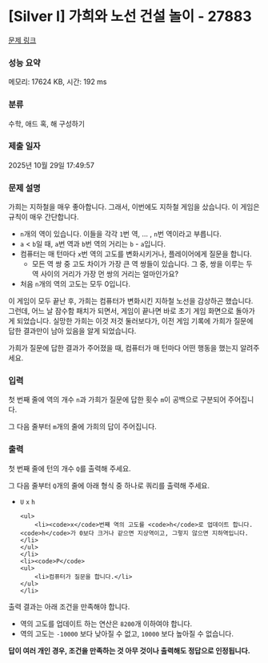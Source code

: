 # [Silver I] 가희와 노선 건설 놀이 - 27883 

[문제 링크](https://www.acmicpc.net/problem/27883) 

### 성능 요약

메모리: 17624 KB, 시간: 192 ms

### 분류

수학, 애드 혹, 해 구성하기

### 제출 일자

2025년 10월 29일 17:49:57

### 문제 설명

<p>가희는 지하철을 매우 좋아합니다. 그래서, 이번에도 지하철 게임을 샀습니다. 이 게임은 규칙이 매우 간단합니다.</p>

<ul>
	<li><code>n</code>개의 역이 있습니다. 이들을 각각 <code>1</code>번 역, ... , <code>n</code>번 역이라고 부릅니다.</li>
	<li><code>a</code> < <code>b</code>일 때, <code>a</code>번 역과 <code>b</code>번 역의 거리는 <code>b</code> - <code>a</code>입니다.</li>
	<li>컴퓨터는 매 턴마다 <code>x</code>번 역의 고도를 변화시키거나, 플레이어에게 질문을 합니다.
	<ul>
		<li>모든 역 쌍 중 고도 차이가 가장 큰 역 쌍들이 있습니다. 그 중, 쌍을 이루는 두 역 사이의 거리가 가장 먼 쌍의 거리는 얼마인가요?</li>
	</ul>
	</li>
	<li>처음 <code>n</code>개의 역의 고도는 모두 0입니다.</li>
</ul>

<p>이 게임이 모두 끝난 후, 가희는 컴퓨터가 변화시킨 지하철 노선을 감상하곤 했습니다. 그런데, 어느 날 잠수함 패치가 되면서, 게임이 끝나면 바로 초기 게임 화면으로 돌아가게 되었습니다. 실망한 가희는 이것 저것 둘러보다가, 이전 게임 기록에 가희가 질문에 답한 결과만이 남아 있음을 알게 되었습니다.</p>

<p>가희가 질문에 답한 결과가 주어졌을 때, 컴퓨터가 매 턴마다 어떤 행동을 했는지 알려주세요.</p>

### 입력 

 <p>첫 번째 줄에 역의 개수 <code>n</code>과 가희가 질문에 답한 횟수 <code>m</code>이 공백으로 구분되어 주어집니다.</p>

<p>그 다음 줄부터 <code>m</code>개의 줄에 가희의 답이 주어집니다.</p>

### 출력 

 <p>첫 번째 줄에 턴의 개수 <code>Q</code>를 출력해 주세요.</p>

<p>그 다음 줄부터 <code>Q</code>개의 줄에 아래 형식 중 하나로 쿼리를 출력해 주세요.</p>

<ul>
	<li><code>U</code> <code>x</code> <code>h</code>

	<ul>
		<li><code>x</code>번째 역의 고도를 <code>h</code>로 업데이트 합니다. <code>h</code>가 0보다 크거나 같으면 지상역이고, 그렇지 않으면 지하역입니다.</li>
	</ul>
	</li>
	<li><code>P</code>
	<ul>
		<li>컴퓨터가 질문을 합니다.</li>
	</ul>
	</li>
</ul>

<p>출력 결과는 아래 조건을 만족해야 합니다.</p>

<ul>
	<li>역의 고도를 업데이트 하는 연산은 <code>8200</code>개 이하여야 합니다.</li>
	<li>역의 고도는 <code>-10000</code> 보다 낮아질 수 없고, <code>10000</code> 보다 높아질 수 없습니다.</li>
</ul>

<p><strong>답이 여러 개인 경우, 조건을 만족하는 것 아무 것이나 출력해도 정답으로 인정됩니다.</strong></p>

